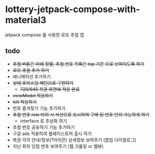 # lottery-jetpack-compose-with-material3

jetpack compose 를 사용한 로또 추첨 앱

## todo

- ~~추첨 버튼은 아래 정렬, 추첨 번호 목록은 top 기준 으로 보여지도록 하기~~
- ~~로또 추첨 추가 하기~~
- 애니메이션 추가하기
- ~~상태 호이스팅 패턴으로 구현하기~~
  - ~~720/645 복권 화면에 적용 완료~~
- ~~viewModel 적용하기~~
- ~~hilt 적용하기~~
- 번호 즐겨찾기 기능 추가하기
- ~~추첨 번호 row 터치 시 삭선으로 표시하여 구매 된 번호 인지 가능하게 하기~~
  - interface 로 추상화 하기
- 추첨 번호 공유하기 기능 추가하기
- 구글 ads 적용하여 플레이스토어 출시 하기
- 복권 각각 안내/정보(?아이콘) 상세정보 보여주기 (팝업 다이얼로그)
- 지난 회차 당첨 번호 보여주기 (웹 크롤링 or 웹뷰)